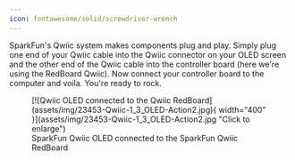 ```yaml
---
icon: fontawesome/solid/screwdriver-wrench
---
```


SparkFun's Qwiic system makes components plug and play. Simply plug one end of your Qwiic cable into the Qwiic connector on your OLED screen and the other end of the Qwiic cable into the controller board (here we're using the RedBoard Qwiic). Now connect your controller board to the computer and voila. You're ready to rock. 

<figure markdown>
[![Qwiic OLED connected to the Qwiic RedBoard](assets/img/23453-Qwiic-1_3_OLED-Action2.jpg){ width="400" }](assets/img/23453-Qwiic-1_3_OLED-Action2.jpg "Click to enlarge")
<figcaption markdown>SparkFun Qwiic OLED connected to the SparkFun Qwiic RedBoard</figcaption>
</figure>
